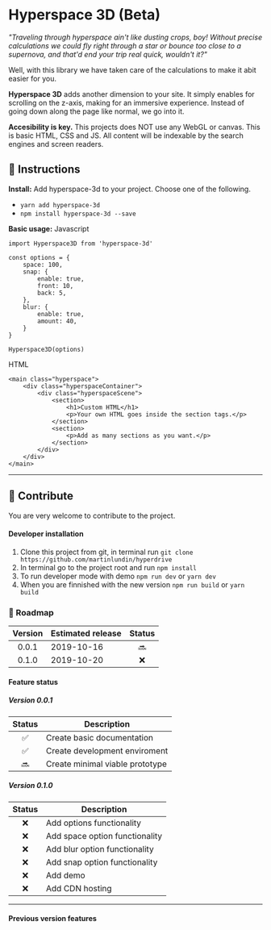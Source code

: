 # Hyperspace 3D (Beta)
*"Traveling through hyperspace ain't like dusting crops, boy! Without precise calculations we could fly right through a star or bounce too close to a supernova, and that'd end your trip real quick, wouldn't it?"*

Well, with this library we have taken care of the calculations to make it abit easier for you.

**Hyperspace 3D** adds another dimension to your site. It simply enables for scrolling on the z-axis, making for an immersive experience. Instead of going down along the page like normal, we go into it.

**Accesibility is key.** This projects does NOT use any WebGL or canvas. This is basic HTML, CSS and JS. All content will be indexable by the search engines and screen readers.

## :scroll: Instructions
**Install:** 
Add hyperspace-3d to your project. Choose one of the following.
- `yarn add hyperspace-3d`<br/>
- `npm install hyperspace-3d --save`<br/>

**Basic usage:**
Javascript
```
import Hyperspace3D from 'hyperspace-3d'

const options = {
    space: 100,
    snap: {
        enable: true,
        front: 10,
        back: 5,
    },
    blur: {
        enable: true,
        amount: 40,
    }
}

Hyperspace3D(options)
```
HTML
```
<main class="hyperspace">
    <div class="hyperspaceContainer">
        <div class="hyperspaceScene">
            <section>
                <h1>Custom HTML</h1>
                <p>Your own HTML goes inside the section tags.</p>
            </section>
            <section>
                <p>Add as many sections as you want.</p>
            </section>
        </div>
    </div>
</main>
```

---

## :raised_hands: Contribute
You are very welcome to contribute to the project.

#### Developer installation
1. Clone this project from git, in terminal run `git clone https://github.com/martinlundin/hyperdrive`
1. In terminal go to the project root and run `npm install`
1. To run developer mode with demo `npm run dev` or `yarn dev`
1. When you are finnished with the new version `npm run build` or `yarn build`

### :snail: Roadmap
| Version    | Estimated release | Status
| :--------: | ----------------- | :----:
| 0.0.1      | 2019-10-16        | :soon:
| 0.1.0      | 2019-10-20        | :x:

#### Feature status

##### Version 0.0.1
| Status             | Description
| :----------------: | ----------------
| :white_check_mark: | Create basic documentation
| :white_check_mark: | Create development enviroment
| :soon:             | Create minimal viable prototype

##### Version 0.1.0
| Status             | Description
| :----------------: | ----------------
| :x:                | Add options functionality
| :x:                | Add space option functionality
| :x:                | Add blur option functionality
| :x:                | Add snap option functionality
| :x:                | Add demo
| :x:                | Add CDN hosting

---

#### Previous version features
